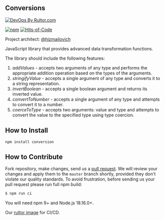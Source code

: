 ## Conversions

[![DevOps By Rultor.com](https://www.rultor.com/b/hizmailovich/conversion)](https://www.rultor.com/p/hizmailovich/conversion)
<br>

[![npm](https://github.com/hizmailovich/conversion/actions/workflows/npm.yml/badge.svg)](https://github.com/hizmailovich/conversion/actions/workflows/npm.yml)
[![Hits-of-Code](https://hitsofcode.com/github/hizmailovich/conversion)](https://hitsofcode.com/view/github/hizmailovich/conversion)

Project architect: [@hizmailovich](https://github.com/hizmailovich)

JavaScript library that provides advanced data transformation functions.

The library should include the following features:
1. *addValues* - accepts two arguments of any type and performs the appropriate addition operation based on the types of the arguments.
2. *stringifyValue* - accepts a single argument of any type and converts it to a string representation.
3. *invertBoolean* - accepts a single boolean argument and returns its inverted value.
4. *convertToNumber* - accepts a single argument of any type and attempts to convert it to a number.
5. *coerceToType* - accepts two arguments: value and type and attempts to convert the value to the specified type using type coercion.

## How to Install

```shell
npm install conversion
```

## How to Contribute

Fork repository, make changes, send us a [pull request](https://www.yegor256.com/2014/04/15/github-guidelines.html).
We will review your changes and apply them to the `master` branch shortly,
provided they don't violate our quality standards. To avoid frustration,
before sending us your pull request please run full npm build:

```bash
$ npm run ci
```

You will need npm 9+ and Node.js 18.16.0+.

Our [rultor image](https://github.com/eo-cqrs/eo-kafka-rultor-image) for CI/CD.